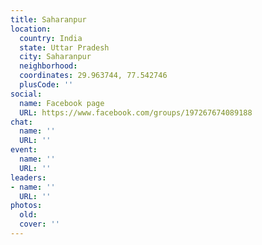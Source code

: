 ```yaml
---
title: Saharanpur
location:
  country: India
  state: Uttar Pradesh
  city: Saharanpur
  neighborhood: 
  coordinates: 29.963744, 77.542746
  plusCode: ''
social:
  name: Facebook page
  URL: https://www.facebook.com/groups/197267674089188
chat:
  name: ''
  URL: ''
event:
  name: ''
  URL: ''
leaders:
- name: ''
  URL: ''
photos:
  old: 
  cover: ''
---
```

